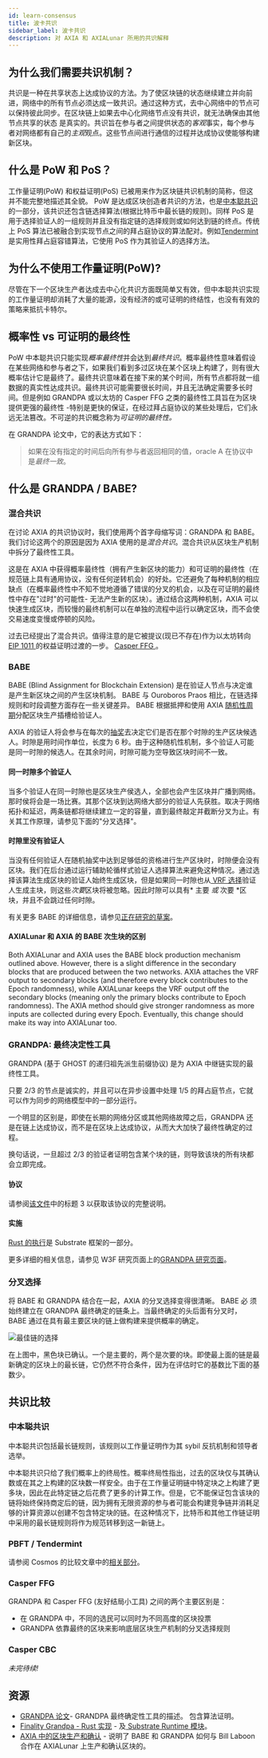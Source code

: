 ```yaml
---
id: learn-consensus
title: 波卡共识
sidebar_label: 波卡共识
description: 对 AXIA 和 AXIALunar 所用的共识解释
---
```


## 为什么我们需要共识机制？

共识是一种在共享状态上达成协议的方法。为了使区块链的状态继续建立并向前进，网络中的所有节点必须达成一致共识。通过这种方式，去中心网络中的节点可以保持彼此同步。在区块链上如果去中心化网络节点没有共识，就无法确保由其他节点共享的状态 是真实的。共识旨在参与者之间提供状态的*客观*事实，每个参与者对网络都有自己的*主观*观点。这些节点间进行通信的过程并达成协议使能够构建新区块。

## 什么是 PoW 和 PoS？

工作量证明(PoW) 和权益证明(PoS) 已被用来作为区块链共识机制的简称，但这并不能完整地描述其全貌。 PoW 是达成区块创造者共识的方法，也是[中本聪共识](#nakamoto-consensus)的一部分，该共识还包含链选择算法(根据比特币中最长链的规则)。同样 PoS 是用于选择验证人的一组规则并且没有指定链的选择规则或如何达到链的终点。传统上 PoS 算法已被融合到实现节点之间的拜占庭协议的算法配对。例如[Tendermint](learn-comparisons-cosmos)是实用性拜占庭容错算法，它使用 PoS 作为其验证人的选择方法。

## 为什么不使用工作量证明(PoW)?

尽管在下一个区块生产者达成去中心化共识方面既简单又有效，但中本聪共识实现的工作量证明却消耗了大量的能源，没有经济的或可证明的终结性，也没有有效的策略来抵抗卡特尔。

## 概率性 vs 可证明的最终性

PoW 中本聪共识只能实现*概率最终性*并会达到*最终共识*。概率最终性意味着假设在某些网络和参与者之下，如果我们看到多过区块在某个区块上构建了，则有很大概率估计它是最终了。最终共识意味着在接下来的某个时间，所有节点都将就一组数据的真实性达成共识。最终共识可能需要很长时间，并且无法确定需要多长时间。但是例如 GRANDPA 或以太坊的 Casper FFG 之类的最终性工具旨在为区块提供更强的最终性 -​​ 特别是更快的保证，在经过拜占庭协议的某些处理后，它们永远无法篡改。不可逆的共识概念称为*可证明的最终性。*

在 GRANDPA 论文中，它的表达方式如下：

> 如果在没有指定的时间后向所有参与者返回相同的值，oracle A 在协议中是*最终一致*。

## 什么是 GRANDPA / BABE?

### 混合共识

在讨论 AXIA 的共识协议时，我们使用两个首字母缩写词：GRANDPA 和 BABE。我们讨论这两个的原因是因为 AXIA 使用的是*混合共识*。混合共识从区块生产机制中拆分了最终性工具。

这是在 AXIA 中获得概率最终性（拥有产生新区块的能力）和可证明的最终性（在规范链上具有通用协议，没有任何逆转机会）的好处。它还避免了每种机制的相应缺点（在概率最终性中不知不觉地遵循了错误的分叉的机会，以及在可证明的最终性中存在"过时"的可能性- 无法产生新的区块）。通过结合这两种机制，AXIA 可以快速生成区块，而较慢的最终机制可以在单独的流程中运行以确定区块，而不会使交易速度变慢或停顿的风险。

过去已经提出了混合共识。值得注意的是它被提议(现已不存在)作为以太坊转向[ EIP 1011 ](http://eips.ethereum.org/EIPS/eip-1011)的权益证明过渡的一步。 [ Casper FFG ](#casper-ffg)。

### BABE

BABE (Blind Assignment for Blockchain Extension) 是在验证人节点与决定谁是产生新区块之间的产生区块机制。 BABE 与 Ouroboros Praos 相比，在链选择规则和时段调整方面存在一些关键差异。 BABE 根据抵押和使用 AXIA [随机性周期](learn-randomness)分配区块生产插槽给验证人。

AXIA 的验证人将会参与在每次的[抽奖](learn-randomness)去决定它们是否在那个时隙的生产区块候选人。时隙是用时间作单位，长度为 6 秒。由于这种随机性机制，多个验证人可能是同一时隙的候选人。在其余时间，时隙可能为空导致区块时间不一致。

#### 同一时隙多个验证人

当多个验证人在同一时隙也是区块生产侯选人，全部也会产生区块并广播到网络。那时侯将会是一场比赛。其那个区块到达网络大部分的验证人先获胜。取决于网络拓扑和延迟，两条链都将继续建立一定的容量，直到最终敲定并截断分叉为止。有关其工作原理，请参见下面的"分叉选择"。

#### 时隙里没有验证人

当没有任何验证人在随机抽奖中达到足够低的资格进行生产区块时，时隙便会没有区块。我们在后台通过运行辅助轮循样式验证人选择算法来避免这种情况。通过选择该算法生成区块的验证人始终生成区块，但是如果同一时隙也从[ VRF 选择](learn-randomness)验证人生成主块，则这些*次要*区块将被忽略。因此时隙可以具有* 主要 *或* 次要 *区块，并且不会跳过任何时隙。

有关更多 BABE 的详细信息，请参见[正在研究的草案](http://research.AXIA.org/zh/latest/AXIA/BABE/Babe/)。

#### AXIALunar 和 AXIA 的 BABE 次生块的区别

Both AXIALunar and AXIA uses the BABE block production mechanism outlined above. However, there is a slight difference in the secondary blocks that are produced between the two networks. AXIA attaches the VRF output to secondary blocks (and therefore every block contributes to the Epoch randomness), while AXIALunar keeps the VRF output off the secondary blocks (meaning only the primary blocks contribute to Epoch randomness). The AXIA method should give stronger randomness as more inputs are collected during every Epoch. Eventually, this change should make its way into AXIALunar too.

### GRANDPA: 最终决定性工具

GRANDPA (基于 GHOST 的递归祖先派生前缀协议) 是为 AXIA 中继链实现的最终性工具。

只要 2/3 的节点是诚实的，并且可以在异步设置中处理 1/5 的拜占庭节点，它就可以作为同步的网络模型中的一部分运行。

一个明显的区别是，即使在长期的网络分区或其他网络故障之后，GRANDPA 还是在链上达成协议，而不是在区块上达成协议，从而大大加快了最终性确定的过程。

换句话说，一旦超过 2/3 的验证者证明包含某个块的链，则导致该块的所有块都会立即完成。

#### 协议

请参阅[该文件](https://github.com/axia-tech/consensus/blob/master/pdf/grandpa.pdf)中的标题 3 以获取该协议的完整说明。

#### 实施

[Rust 的执行](https://github.com/axia-tech/substrate/blob/master/frame/grandpa/src/lib.rs)是 Substrate 框架的一部分。

更多详细的相关信息，请参见 W3F 研究页面上的[GRANDPA 研究页面](https://research.AXIA.org/en/latest/AXIA/GRANDPA.html)。

### 分叉选择

将 BABE 和 GRANDPA 结合在一起，AXIA 的分叉选择变得很清晰。 BABE 必 须始终建立在 GRANDPA 最终确定的链条上。当最终确定的头后面有分叉时， BABE 通过在具有最主要区块的链上做构建来提供概率的确定。

![最佳链的选择](assets/best_chain.png)

在上图中，黑色块已确认。一个是主要的，两个是次要的块。即使最上面的链是最新确定的区块上的最长链，它仍然不符合条件，因为在评估时它的基数比下面的基数少。

## 共识比较

### 中本聪共识

中本聪共识包括最长链规则，该规则以工作量证明作为其 sybil 反抗机制和领导者选举。

中本聪共识只给了我们概率上的终局性。概率终局性指出，过去的区块仅与其确认数或在其之上构建的区块数一样安全。由于在工作量证明链中特定块之上构建了更多块，因此在此特定链之后花费了更多的计算工作。但是，它不能保证包含该块的链将始终保持商定后的链，因为拥有无限资源的参与者可能会构建竞争链并消耗足够的计算资源以创建不包含特定块的链。在这种情况下，比特币和其他工作链证明中采用的最长链规则将作为规范转移到这一新链上。

### PBFT / Tendermint

请参阅 Cosmos 的比较文章中的[相关部分](learn-comparisons-cosmos#consensus)。

<!-- ### HoneyBadgerBFT -->

### Casper FFG

GRANDPA 和 Casper FFG (友好结局小工具) 之间的两个主要区别是：

- 在 GRANDPA 中，不同的选民可以同时为不同高度的区块投票
- GRANDPA 依靠最终的区块来影响底层区块生产机制的分叉选择规则

### Casper CBC

_未完待续!_

## 资源

- [ GRANDPA 论文](https://github.com/axia-tech/consensus/blob/master/pdf/grandpa.pdf)- GRANDPA 最终确定性工具的描述。 包含算法证明。
- [Finality Grandpa - Rust 实现](https://github.com/axia-tech/finality-grandpa) - 及[ Substrate Runtime 模块](https://github.com/axia-tech/substrate/blob/master/srml/grandpa/src/lib.rs)。
- [AXIA 中的区块生产和确认](https://www.crowdcast.io/e/AXIA-block-production) - 说明了 BABE 和 GRANDPA 如何与 Bill Laboon 合作在 AXIALunar 上生产和确认区块的。
